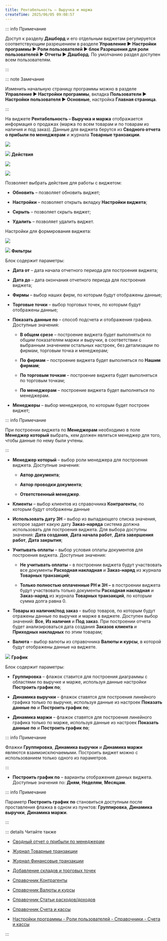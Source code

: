 ```yaml
---
title: Рентабельность – Выручка и маржа
createTime: 2025/06/05 09:08:57
---
```

::: info Примечание

Доступ к разделу **Дашборд** и его отдельным виджетам регулируется соответствующим разрешением в разделе **Управление ► Настройки программы ► Роли пользователей ► блок Разрешения для роли пользователей ► Отчеты ► Дашборд**. По умолчанию раздел доступен всем пользователям.

:::

::: note Замечание

Изменить начальную страницу программы можно в разделе **Управление ► Настройки программы**, вкладка **Пользователи ► Настройки пользователя ► Основные**, настройка **Главная страница**.

:::

На виджете **Рентабельность – Выручка и маржа** отображается информация о продажах (маржа по всем товарам и по товарам из наличия и под заказ). Данные для виджета берутся из **Сводного отчета о прибыли по менеджерам** и журнала **Товарные транзакции**.

![](../../../assets/work/three/054.png)

![](../../../assets/work/three/007.png) **Действия**

![](../../../assets/work/three/055.png)

![](../../../assets/work/three/046.png)

Позволяет выбрать действие для работы с виджетом:

- **Обновить** – позволяет обновить виджет;

- **Настройки** – позволяет открыть вкладку **Настройки виджета**;

- **Скрыть** – позволяет скрыть виджет;

- **Удалить** – позволяет удалить виджет.

Настройки для формирования виджета:

![](../../../assets/work/three/056.png)

![](../../../assets/work/three/007.png) **Фильтры**

Блок содержит параметры:

- **Дата от** – дата начала отчетного периода для построения виджета;

- **Дата до** – дата окончания отчетного периода для построения виджета;

- **Фирмы** – выбор наших фирм, по которым будут отображены данные;

- **Торговые точки** – выбор торговых точек, по которым будут отображены данные;

- **Показать данные по** – способ подсчета и отображения графика. Доступные значения:

    - **В общем срезе** – построение виджета будет выполняться по общим показателям маржи и выручки, в соответствии с выбранным значением остальных настроек, без детализации по фирмам, торговым точка и менеджерам;

    - **По фирмам** – построение виджета будет выполняться по **Нашим фирмам**;

    - **По торговым точкам** – построение виджета будет выполняться по торговым точкам;

    - **По менеджерам** – построение виджета будет выполняться по менеджерам.

- **Менеджеры** – выбор менеджеров, по которым будет построен виджет;

::: info Примечание

При построении виджета по **Менеджерам** необходимо в поле **Менеджер который** выбрать, кем должен являться менеджер для того, чтобы данные по нему были учтены.

:::
- **Менеджер который** – выбор роли менеджера для построения виджета. Доступные значения:

    - **Автор документа**;

    - **Автор проводки документа**;

    - **Ответственный менеджер**.

- **Клиенты** – выбор клиентов из справочника **Контрагенты**, по которым будут отображены данные

- **Использовать дату ЗН** – выбор из выпадающего списка значения, которое задает какую дату **Заказ-наряда** система должна использовать для построения виджета. Для выбора доступны значения: **Дата создания**, **Дата начала работ**, **Дата завершения работ**, **Дата закрытия**;

- **Учитывать оплаты** – выбор условия оплаты документов для построения виджета. Доступные значения:

    - **Не учитывать оплаты** – в построении виджета будут участвовать все документы **Расходная накладная** и **Заказ-наряд** из журнала **Товарных транзакций**;

    - **Только полностью оплаченные РН и ЗН –** в построении виджета будут участвовать только документы **Расходная накладная** и **Заказ-наряд** из журнала **Товарных транзакций**, по которым сумма долга равна 0.

- **Товары из наличия/под заказ** – выбор товаров, по которым будут отражены данные по выручке и марже в виджете. Доступен выбор значений: **Все**, **Из наличия** и **Под заказ**. При построении отчета будет анализироваться дата создания **Заказов клиента** и **Приходных накладных** по этим товарам;

- **Валюта** – выбор валюты из справочника **Валюты и курсы**, в которой будут отображены данные на виджете.

![](../../../assets/work/three/009.png) **График**

Блок содержит параметры:

- **Группировка** – флажок ставится для построения диаграммы с областями по выручке и марже, используя данные настройки **Построить график по**;

- **Динамика выручки** – флажок ставятся для построения линейного графика только по выручке, используя данные из настроек **Показать данные по** и **Построить график по**;

- **Динамика маржи** – флажок ставятся для построения линейного графика только по марже, используя данные из настроек **Показать данные по** и **Построить график по**;

::: info Примечание

Флажки **Группировка**, **Динамика выручки** и **Динамика маржи** являются взаимоисключаемыми. Построить виджет можно с использованием только одного из параметров.

:::

- **Построить график по** – варианты отображения данных виджета. Доступные значения по: **Дням**, **Неделям**, **Месяцам**.

::: info Примечание

Параметр **Построить график** **по** становиться доступным после проставления флажка в одном из пунктов: **Группировка**, **Динамика выручки**, **Динамика маржи**.

:::


::: details Читайте также

- [Сводный отчет о прибыли по менеджерам](../otchety_po_pribyli/svodnyj_otchet_o_pribyli_po_menedzheram.md)

- [Журнал Товарные транзакции](../../../specification/upravlenie/zhurnaly/tovarnye_tranzaktsii.md)

- [Журнал Финансовые транзакции](../../../specification/upravlenie/zhurnaly/finansovye_tranzaktsii.md)

- [Добавление складов и торговых точек](../../svoe_nalichie/dobavlenie_skladov_i_torgovykh_tochek.md)

- [Справочник Контрагенты](../../../specification/crm/klienty/kategorii_klientov.md)

- [Справочник Валюты и курсы](../../../specification/finansy/valjuty_i_kursy/README.md)

- [Справочник Статьи расходов/доходов](../../../specification/finansy/stati_rashodov_dohodov.md)

- [Справочник Счета и кассы](../../../specification/finansy/scheta_i_kassy.md)

- [Настройки программы - Роли пользователей - Справочники - Счета и кассы](../../../specification/upravlenie/nastrojki_programmy/roli_polzovatelej/spravochniki/scheta_i_kassy.md) 

:::